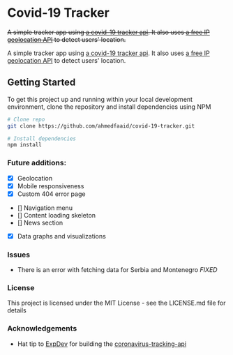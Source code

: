 # Covid-19 Tracker

~~A simple tracker app using [a covid-19 tracker api](https://github.com/ExpDev07/coronavirus-tracker-api). It also uses [a free IP geolocation API](https://freegeoip.app/) to detect users' location.~~

A simple tracker app using [a covid-19 tracker api](https://covid-api.com/api/). It also uses [a free IP geolocation API](https://freegeoip.app/) to detect users' location.

## Getting Started

To get this project up and running within your local development environment, clone the repository and install dependencies using NPM

```bash
# Clone repo
git clone https://github.com/ahmedfaaid/covid-19-tracker.git

# Install dependencies
npm install
```

### Future additions:

-   [x] Geolocation
-   [x] Mobile responsiveness
-   [x] Custom 404 error page
-   [] Navigation menu
-   [] Content loading skeleton
-   [] News section
-   [x] Data graphs and visualizations

### Issues

-   There is an error with fetching data for Serbia and Montenegro _FIXED_

### License

This project is licensed under the MIT License - see the LICENSE.md file for details

### Acknowledgements

-   Hat tip to [ExpDev](https://github.com/ExpDev07) for building the [coronavirus-tracking-api](https://github.com/ExpDev07/coronavirus-tracker-api)
